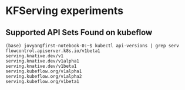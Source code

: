 # KFServing experiments

## Supported API Sets Found on kubeflow
```
(base) jovyan@first-notebook-0:~$ kubectl api-versions | grep serv
flowcontrol.apiserver.k8s.io/v1beta1
serving.knative.dev/v1
serving.knative.dev/v1alpha1
serving.knative.dev/v1beta1
serving.kubeflow.org/v1alpha1
serving.kubeflow.org/v1alpha2
serving.kubeflow.org/v1beta1
```
